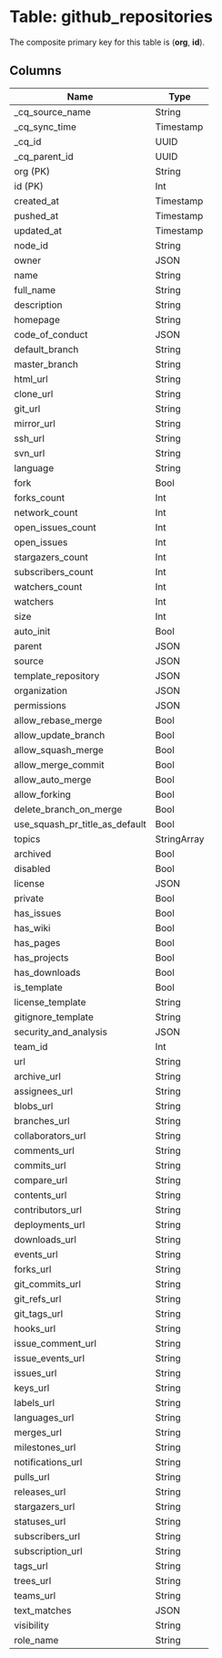 # Table: github_repositories



The composite primary key for this table is (**org**, **id**).


## Columns
| Name          | Type          |
| ------------- | ------------- |
|_cq_source_name|String|
|_cq_sync_time|Timestamp|
|_cq_id|UUID|
|_cq_parent_id|UUID|
|org (PK)|String|
|id (PK)|Int|
|created_at|Timestamp|
|pushed_at|Timestamp|
|updated_at|Timestamp|
|node_id|String|
|owner|JSON|
|name|String|
|full_name|String|
|description|String|
|homepage|String|
|code_of_conduct|JSON|
|default_branch|String|
|master_branch|String|
|html_url|String|
|clone_url|String|
|git_url|String|
|mirror_url|String|
|ssh_url|String|
|svn_url|String|
|language|String|
|fork|Bool|
|forks_count|Int|
|network_count|Int|
|open_issues_count|Int|
|open_issues|Int|
|stargazers_count|Int|
|subscribers_count|Int|
|watchers_count|Int|
|watchers|Int|
|size|Int|
|auto_init|Bool|
|parent|JSON|
|source|JSON|
|template_repository|JSON|
|organization|JSON|
|permissions|JSON|
|allow_rebase_merge|Bool|
|allow_update_branch|Bool|
|allow_squash_merge|Bool|
|allow_merge_commit|Bool|
|allow_auto_merge|Bool|
|allow_forking|Bool|
|delete_branch_on_merge|Bool|
|use_squash_pr_title_as_default|Bool|
|topics|StringArray|
|archived|Bool|
|disabled|Bool|
|license|JSON|
|private|Bool|
|has_issues|Bool|
|has_wiki|Bool|
|has_pages|Bool|
|has_projects|Bool|
|has_downloads|Bool|
|is_template|Bool|
|license_template|String|
|gitignore_template|String|
|security_and_analysis|JSON|
|team_id|Int|
|url|String|
|archive_url|String|
|assignees_url|String|
|blobs_url|String|
|branches_url|String|
|collaborators_url|String|
|comments_url|String|
|commits_url|String|
|compare_url|String|
|contents_url|String|
|contributors_url|String|
|deployments_url|String|
|downloads_url|String|
|events_url|String|
|forks_url|String|
|git_commits_url|String|
|git_refs_url|String|
|git_tags_url|String|
|hooks_url|String|
|issue_comment_url|String|
|issue_events_url|String|
|issues_url|String|
|keys_url|String|
|labels_url|String|
|languages_url|String|
|merges_url|String|
|milestones_url|String|
|notifications_url|String|
|pulls_url|String|
|releases_url|String|
|stargazers_url|String|
|statuses_url|String|
|subscribers_url|String|
|subscription_url|String|
|tags_url|String|
|trees_url|String|
|teams_url|String|
|text_matches|JSON|
|visibility|String|
|role_name|String|